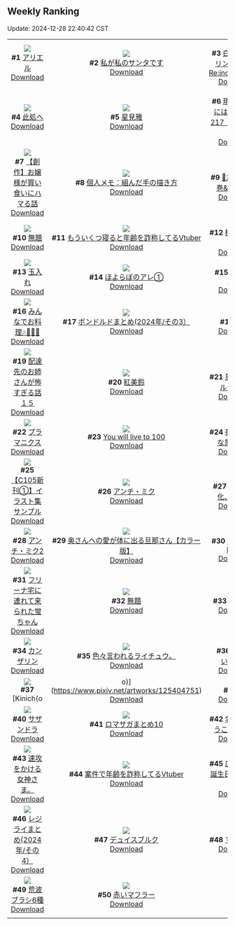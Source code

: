## Weekly Ranking
Update: 2024-12-28 22:40:42 CST

|      |      |      |
| :----: | :----: | :----: |
| ![](https://i.pixiv.re/c/240x480/img-master/img/2024/12/21/00/00/25/125368088_p0_master1200.jpg)<br>**#1** [アリエル](https://www.pixiv.net/artworks/125368088)<br>[Download](https://i.pixiv.re/img-original/img/2024/12/21/00/00/25/125368088_p0.png) | ![](https://i.pixiv.re/c/240x480/img-master/img/2024/12/22/07/30/01/125408413_p0_master1200.jpg)<br>**#2** [私が私のサンタです](https://www.pixiv.net/artworks/125408413)<br>[Download](https://i.pixiv.re/img-original/img/2024/12/22/07/30/01/125408413_p0.jpg) | ![](https://i.pixiv.re/c/240x480/img-master/img/2024/12/21/10/58/42/125378897_p0_master1200.jpg)<br>**#3** [白い雪のプリンセスは-Re:incarnation-](https://www.pixiv.net/artworks/125378897)<br>[Download](https://i.pixiv.re/img-original/img/2024/12/21/10/58/42/125378897_p0.png) |
| ![](https://i.pixiv.re/c/240x480/img-master/img/2024/12/23/19/43/45/125456263_p0_master1200.jpg)<br>**#4** [此処へ](https://www.pixiv.net/artworks/125456263)<br>[Download](https://i.pixiv.re/img-original/img/2024/12/23/19/43/45/125456263_p0.jpg) | ![](https://i.pixiv.re/c/240x480/img-master/img/2024/12/22/01/23/17/125403192_p0_master1200.jpg)<br>**#5** [星見雅](https://www.pixiv.net/artworks/125403192)<br>[Download](https://i.pixiv.re/img-original/img/2024/12/22/01/23/17/125403192_p0.png) | ![](https://i.pixiv.re/c/240x480/img-master/img/2024/12/22/18/40/51/125422046_p0_master1200.jpg)<br>**#6** [現実もたまには嘘をつく217「応援するよ」](https://www.pixiv.net/artworks/125422046)<br>[Download](https://i.pixiv.re/img-original/img/2024/12/22/18/40/51/125422046_p0.jpg) |
| ![](https://i.pixiv.re/c/240x480/img-master/img/2024/12/22/07/42/49/125408558_p0_master1200.jpg)<br>**#7** [【創作】お嬢様が買い食いにハマる話](https://www.pixiv.net/artworks/125408558)<br>[Download](https://i.pixiv.re/img-original/img/2024/12/22/07/42/49/125408558_p0.jpg) | ![](https://i.pixiv.re/c/240x480/img-master/img/2024/12/21/06/00/05/125374765_p0_master1200.jpg)<br>**#8** [個人メモ：組んだ手の描き方](https://www.pixiv.net/artworks/125374765)<br>[Download](https://i.pixiv.re/img-original/img/2024/12/21/06/00/05/125374765_p0.jpg) | ![](https://i.pixiv.re/c/240x480/img-master/img/2024/12/22/00/09/17/125400864_p0_master1200.jpg)<br>**#9** [🩵志乃と恋3巻&小説化🩷](https://www.pixiv.net/artworks/125400864)<br>[Download](https://i.pixiv.re/img-original/img/2024/12/22/00/09/17/125400864_p0.jpg) |
| ![](https://i.pixiv.re/c/240x480/img-master/img/2024/12/23/00/24/30/125436762_p0_master1200.jpg)<br>**#10** [無題](https://www.pixiv.net/artworks/125436762)<br>[Download](https://i.pixiv.re/img-original/img/2024/12/23/00/24/30/125436762_p0.png) | ![](https://i.pixiv.re/c/240x480/img-master/img/2024/12/22/21/18/20/125429079_p0_master1200.jpg)<br>**#11** [もういくつ寝ると年齢を詐称してるVtuber](https://www.pixiv.net/artworks/125429079)<br>[Download](https://i.pixiv.re/img-original/img/2024/12/22/21/18/20/125429079_p0.png) | ![](https://i.pixiv.re/c/240x480/img-master/img/2024/12/23/20/30/02/125457725_p0_master1200.jpg)<br>**#12** [模様つけ職人](https://www.pixiv.net/artworks/125457725)<br>[Download](https://i.pixiv.re/img-original/img/2024/12/23/20/30/02/125457725_p0.png) |
| ![](https://i.pixiv.re/c/240x480/img-master/img/2024/12/22/17/48/24/125421671_p0_master1200.jpg)<br>**#13** [玉入れ](https://www.pixiv.net/artworks/125421671)<br>[Download](https://i.pixiv.re/img-original/img/2024/12/22/17/48/24/125421671_p0.jpg) | ![](https://i.pixiv.re/c/240x480/img-master/img/2024/12/22/00/20/45/125401298_p0_master1200.jpg)<br>**#14** [ほよらぼのアレ①](https://www.pixiv.net/artworks/125401298)<br>[Download](https://i.pixiv.re/img-original/img/2024/12/22/00/20/45/125401298_p0.png) | ![](https://i.pixiv.re/c/240x480/img-master/img/2024/12/23/00/01/39/125435641_p0_master1200.jpg)<br>**#15** [Angelic Girls](https://www.pixiv.net/artworks/125435641)<br>[Download](https://i.pixiv.re/img-original/img/2024/12/23/00/01/39/125435641_p0.jpg) |
| ![](https://i.pixiv.re/c/240x480/img-master/img/2024/12/22/17/55/24/125421860_p0_master1200.jpg)<br>**#16** [みんなでお料理🎶🎂🎄🎅](https://www.pixiv.net/artworks/125421860)<br>[Download](https://i.pixiv.re/img-original/img/2024/12/22/17/55/24/125421860_p0.jpg) | ![](https://i.pixiv.re/c/240x480/img-master/img/2024/12/22/11/59/03/125413021_p0_master1200.jpg)<br>**#17** [ボンドルドまとめ(2024年/その3）](https://www.pixiv.net/artworks/125413021)<br>[Download](https://i.pixiv.re/img-original/img/2024/12/22/11/59/03/125413021_p0.jpg) | ![](https://i.pixiv.re/c/240x480/img-master/img/2024/12/22/01/24/59/125403242_p0_master1200.jpg)<br>**#18** [みゅ](https://www.pixiv.net/artworks/125403242)<br>[Download](https://i.pixiv.re/img-original/img/2024/12/22/01/24/59/125403242_p0.png) |
| ![](https://i.pixiv.re/c/240x480/img-master/img/2024/12/21/17/25/18/125386833_p0_master1200.jpg)<br>**#19** [配達先のお姉さんが怖すぎる話１５](https://www.pixiv.net/artworks/125386833)<br>[Download](https://i.pixiv.re/img-original/img/2024/12/21/17/25/18/125386833_p0.jpg) | ![](https://i.pixiv.re/c/240x480/img-master/img/2024/12/21/01/19/03/125370902_p0_master1200.jpg)<br>**#20** [紅美鈴](https://www.pixiv.net/artworks/125370902)<br>[Download](https://i.pixiv.re/img-original/img/2024/12/21/01/19/03/125370902_p0.jpg) | ![](https://i.pixiv.re/c/240x480/img-master/img/2024/12/22/10/08/48/125410848_p0_master1200.jpg)<br>**#21** [悪魔のリドル10周年](https://www.pixiv.net/artworks/125410848)<br>[Download](https://i.pixiv.re/img-original/img/2024/12/22/10/08/48/125410848_p0.png) |
| ![](https://i.pixiv.re/c/240x480/img-master/img/2024/12/23/00/00/21/125435446_p0_master1200.jpg)<br>**#22** [プラマニクス](https://www.pixiv.net/artworks/125435446)<br>[Download](https://i.pixiv.re/img-original/img/2024/12/23/00/00/21/125435446_p0.jpg) | ![](https://i.pixiv.re/c/240x480/img-master/img/2024/12/22/23/41/17/125434620_p0_master1200.jpg)<br>**#23** [You will live to 100](https://www.pixiv.net/artworks/125434620)<br>[Download](https://i.pixiv.re/img-original/img/2024/12/22/23/41/17/125434620_p0.png) | ![](https://i.pixiv.re/c/240x480/img-master/img/2024/12/22/00/00/13/125400095_p0_master1200.jpg)<br>**#24** [夜は無邪気な黒の証明](https://www.pixiv.net/artworks/125400095)<br>[Download](https://i.pixiv.re/img-original/img/2024/12/22/00/00/13/125400095_p0.jpg) |
| ![](https://i.pixiv.re/c/240x480/img-master/img/2024/12/21/20/20/57/125392185_p0_master1200.jpg)<br>**#25** [【C105新刊①】イラスト集サンプル](https://www.pixiv.net/artworks/125392185)<br>[Download](https://i.pixiv.re/img-original/img/2024/12/21/20/20/57/125392185_p0.png) | ![](https://i.pixiv.re/c/240x480/img-master/img/2024/12/22/04/11/53/125406152_master1200.jpg)<br>**#26** [アンチ・ミク](https://www.pixiv.net/artworks/125406152)<br>[Download](https://www.pixiv.net/artworks/125406152) | ![](https://i.pixiv.re/c/240x480/img-master/img/2024/12/22/20/38/00/125427518_p0_master1200.jpg)<br>**#27** [刃、女体化、受難。](https://www.pixiv.net/artworks/125427518)<br>[Download](https://i.pixiv.re/img-original/img/2024/12/22/20/38/00/125427518_p0.jpg) |
| ![](https://i.pixiv.re/c/240x480/img-master/img/2024/12/22/04/14/55/125406185_master1200.jpg)<br>**#28** [アンチ・ミク2](https://www.pixiv.net/artworks/125406185)<br>[Download](https://www.pixiv.net/artworks/125406185) | ![](https://i.pixiv.re/c/240x480/img-master/img/2024/12/21/00/03/25/125368476_p0_master1200.jpg)<br>**#29** [奥さんへの愛が体に出る旦那さん【カラー版】](https://www.pixiv.net/artworks/125368476)<br>[Download](https://i.pixiv.re/img-original/img/2024/12/21/00/03/25/125368476_p0.jpg) | ![](https://i.pixiv.re/c/240x480/img-master/img/2024/12/22/20/11/49/125426582_p0_master1200.jpg)<br>**#30** [Blooming Days](https://www.pixiv.net/artworks/125426582)<br>[Download](https://i.pixiv.re/img-original/img/2024/12/22/20/11/49/125426582_p0.jpg) |
| ![](https://i.pixiv.re/c/240x480/img-master/img/2024/12/22/18/33/13/125423204_p0_master1200.jpg)<br>**#31** [フリーナ宅に連れて来られた蛍ちゃん](https://www.pixiv.net/artworks/125423204)<br>[Download](https://i.pixiv.re/img-original/img/2024/12/22/18/33/13/125423204_p0.jpg) | ![](https://i.pixiv.re/c/240x480/img-master/img/2024/12/22/21/23/43/125429272_p0_master1200.jpg)<br>**#32** [無題](https://www.pixiv.net/artworks/125429272)<br>[Download](https://i.pixiv.re/img-original/img/2024/12/22/21/23/43/125429272_p0.jpg) | ![](https://i.pixiv.re/c/240x480/img-master/img/2024/12/22/00/00/01/125400002_p0_master1200.jpg)<br>**#33** [シトラリ](https://www.pixiv.net/artworks/125400002)<br>[Download](https://i.pixiv.re/img-original/img/2024/12/22/00/00/01/125400002_p0.jpg) |
| ![](https://i.pixiv.re/c/240x480/img-master/img/2024/12/22/00/00/35/125400178_p0_master1200.jpg)<br>**#34** [カンザリン](https://www.pixiv.net/artworks/125400178)<br>[Download](https://i.pixiv.re/img-original/img/2024/12/22/00/00/35/125400178_p0.png) | ![](https://i.pixiv.re/c/240x480/img-master/img/2024/12/23/07/19/54/125412580_p0_master1200.jpg)<br>**#35** [色々言われるライチュウ。](https://www.pixiv.net/artworks/125412580)<br>[Download](https://i.pixiv.re/img-original/img/2024/12/23/07/19/54/125412580_p0.jpg) | ![](https://i.pixiv.re/c/240x480/img-master/img/2024/12/22/00/10/04/125400900_p0_master1200.jpg)<br>**#36** [情けない・・・](https://www.pixiv.net/artworks/125400900)<br>[Download](https://i.pixiv.re/img-original/img/2024/12/22/00/10/04/125400900_p0.jpg) |
| ![](https://i.pixiv.re/c/240x480/img-master/img/2024/12/22/02/35/28/125404751_p0_master1200.jpg)<br>**#37** [Kinich(o|o)](https://www.pixiv.net/artworks/125404751)<br>[Download](https://i.pixiv.re/img-original/img/2024/12/22/02/35/28/125404751_p0.png) | ![](https://i.pixiv.re/c/240x480/img-master/img/2024/12/23/00/19/43/125436599_p0_master1200.jpg)<br>**#38** [頂](https://www.pixiv.net/artworks/125436599)<br>[Download](https://i.pixiv.re/img-original/img/2024/12/23/00/19/43/125436599_p0.jpg) | ![](https://i.pixiv.re/c/240x480/img-master/img/2024/12/22/16/37/06/125419680_p0_master1200.jpg)<br>**#39** [プテラ](https://www.pixiv.net/artworks/125419680)<br>[Download](https://i.pixiv.re/img-original/img/2024/12/22/16/37/06/125419680_p0.png) |
| ![](https://i.pixiv.re/c/240x480/img-master/img/2024/12/23/05/55/33/125428445_p0_master1200.jpg)<br>**#40** [サザンドラ](https://www.pixiv.net/artworks/125428445)<br>[Download](https://i.pixiv.re/img-original/img/2024/12/23/05/55/33/125428445_p0.jpg) | ![](https://i.pixiv.re/c/240x480/img-master/img/2024/12/22/12/19/52/125413700_p0_master1200.jpg)<br>**#41** [ロマサガまとめ10](https://www.pixiv.net/artworks/125413700)<br>[Download](https://i.pixiv.re/img-original/img/2024/12/22/12/19/52/125413700_p0.png) | ![](https://i.pixiv.re/c/240x480/img-master/img/2024/12/23/10/18/56/125445529_p0_master1200.jpg)<br>**#42** [名古屋へようこそ！🍡🌸🧋](https://www.pixiv.net/artworks/125445529)<br>[Download](https://i.pixiv.re/img-original/img/2024/12/23/10/18/56/125445529_p0.jpg) |
| ![](https://i.pixiv.re/c/240x480/img-master/img/2024/12/21/10/19/24/125378249_p0_master1200.jpg)<br>**#43** [速攻をかける女神さま。](https://www.pixiv.net/artworks/125378249)<br>[Download](https://i.pixiv.re/img-original/img/2024/12/21/10/19/24/125378249_p0.jpg) | ![](https://i.pixiv.re/c/240x480/img-master/img/2024/12/21/21/19/24/125394265_p0_master1200.jpg)<br>**#44** [案件で年齢を詐称してるVtuber](https://www.pixiv.net/artworks/125394265)<br>[Download](https://i.pixiv.re/img-original/img/2024/12/21/21/19/24/125394265_p0.png) | ![](https://i.pixiv.re/c/240x480/img-master/img/2024/12/21/15/39/33/125384505_p0_master1200.jpg)<br>**#45** [広ちゃんお誕生日おめでとう‼︎](https://www.pixiv.net/artworks/125384505)<br>[Download](https://i.pixiv.re/img-original/img/2024/12/21/15/39/33/125384505_p0.jpg) |
| ![](https://i.pixiv.re/c/240x480/img-master/img/2024/12/22/12/10/00/125413453_p0_master1200.jpg)<br>**#46** [レジライまとめ(2024年/その4）](https://www.pixiv.net/artworks/125413453)<br>[Download](https://i.pixiv.re/img-original/img/2024/12/22/12/10/00/125413453_p0.jpg) | ![](https://i.pixiv.re/c/240x480/img-master/img/2024/12/22/22/00/04/125430610_p0_master1200.jpg)<br>**#47** [デュイスブルク](https://www.pixiv.net/artworks/125430610)<br>[Download](https://i.pixiv.re/img-original/img/2024/12/22/22/00/04/125430610_p0.jpg) | ![](https://i.pixiv.re/c/240x480/img-master/img/2024/12/21/17/30/20/125386970_p0_master1200.jpg)<br>**#48** [マーヴィカ](https://www.pixiv.net/artworks/125386970)<br>[Download](https://i.pixiv.re/img-original/img/2024/12/21/17/30/20/125386970_p0.jpg) |
| ![](https://i.pixiv.re/c/240x480/img-master/img/2024/12/22/09/26/47/125410090_p0_master1200.jpg)<br>**#49** [荒波ブラシ6種](https://www.pixiv.net/artworks/125410090)<br>[Download](https://i.pixiv.re/img-original/img/2024/12/22/09/26/47/125410090_p0.jpg) | ![](https://i.pixiv.re/c/240x480/img-master/img/2024/12/22/22/25/07/125431633_p0_master1200.jpg)<br>**#50** [赤いマフラー](https://www.pixiv.net/artworks/125431633)<br>[Download](https://i.pixiv.re/img-original/img/2024/12/22/22/25/07/125431633_p0.jpg) |
|      |
